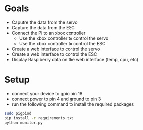 # Goals
- Caputre the data from the servo
- Capture the data from the ESC
- Connect the Pi to an xbox controller
    - Use the xbox controller to control the servo
    - Use the xbox controller to control the ESC
- Create a web interface to control the servo
- Create a web interface to control the ESC
- Display Raspiberry data on the web interface (temp, cpu, etc)

# Setup

- connect your device to gpio pin 18
- connect power to pin 4 and ground to pin 3
- run the following command to install the required packages

```bash
sudo pigpiod
pip install -r requirements.txt
python monitor.py
```


